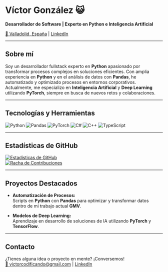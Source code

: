 # Víctor González 😺

**Desarrollador de Software | Experto en Python e Inteligencia Artificial**

[📍 Valladolid, España](https://www.linkedin.com/in/v%C3%ADctor-gonz%C3%A1lez-cobos-18483429b/) | [LinkedIn](https://www.linkedin.com/in/v%C3%ADctor-gonz%C3%A1lez-cobos-18483429b/)

---

## Sobre mí

Soy un desarrollador fullstack experto en **Python** apasionado por transformar procesos complejos en soluciones eficientes. Con amplia experiencia en **Python** y en el análisis de datos con **Pandas**, he automatizado y optimizado procesos en entornos corporativos. Actualmente, me especializo en **Inteligencia Artificial** y **Deep Learning** utilizando **PyTorch**, siempre en busca de nuevos retos y colaboraciones.

---

## Tecnologías y Herramientas

![Python](https://img.shields.io/badge/Python-3776AB?logo=python&logoColor=white)
![Pandas](https://img.shields.io/badge/Pandas-150458?logo=pandas&logoColor=white)
![PyTorch](https://img.shields.io/badge/PyTorch-EE4C2C?logo=pytorch&logoColor=white)
![C#](https://img.shields.io/badge/C%23-239120?logo=c-sharp&logoColor=white)
![C++](https://img.shields.io/badge/C++-00599C?logo=cplusplus&logoColor=white)
![TypeScript](https://img.shields.io/badge/TypeScript-3178C6?logo=typescript&logoColor=white)

---

## Estadísticas de GitHub

[![Estadísticas de GitHub](https://github-readme-stats.vercel.app/api?username=victorCodificando&show_icons=true&theme=dracula)](https://github.com/victorCodificando)  
[![Racha de Contribuciones](https://streak-stats.demolab.com?user=victorCodificando&theme=dracula)](https://github.com/victorCodificando)

---

## Proyectos Destacados

- **Automatización de Procesos:**  
  Scripts en **Python** con **Pandas** para optimizar y transformar datos dentro de mi trabajo actual **GMV**.
  
- **Modelos de Deep Learning:**  
  Aprendizaje en desarrollo de soluciones de IA utilizando **PyTorch** y **TensorFlow**.

---

## Contacto

¿Tienes alguna idea o proyecto en mente? ¡Conversemos!  
[📧 victorcodificando@gmail.com](mailto:victorcodificando@gmail.com) | [LinkedIn](https://www.linkedin.com/in/v%C3%ADctor-gonz%C3%A1lez-cobos-18483429b/)

